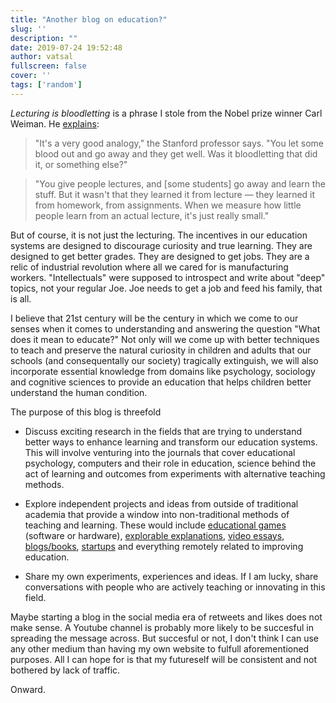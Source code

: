 ```yaml
---
title: "Another blog on education?"
slug: ''
description: ""
date: 2019-07-24 19:52:48
author: vatsal 
fullscreen: false
cover: ''
tags: ['random'] 
---
```



*Lecturing is bloodletting* is a phrase I stole from the Nobel prize winner Carl Weiman. He [explains](https://www.npr.org/sections/ed/2016/04/14/465729968/a-nobel-laureates-education-plea-revolutionize-teaching):

> "It's a very good analogy," the Stanford professor says. "You let some blood out and go away and they get well. Was it bloodletting that did it, or something else?"

> "You give people lectures, and [some students] go away and learn the stuff. But it wasn't that they learned it from lecture — they learned it from homework, from assignments. When we measure how little people learn from an actual lecture, it's just really small."

But of course, it is not just the lecturing. The incentives in our education systems are designed to discourage curiosity and true learning. They are designed to 
get better grades. They are designed to get jobs. They are a relic of industrial revolution where all we cared for is manufacturing workers. "Intellectuals" were supposed to introspect and write about "deep" topics, not your regular Joe. Joe needs to get a job and feed his family, that is all. 

I believe that 21st century will be the century in which we come to our senses when it comes to understanding and answering the question "What does it mean to educate?" Not only will we come up with better techniques to teach and preserve the natural curiosity in children and adults that our schools (and consequentally our society) tragically extinguish, we will also incorporate essential knowledge from domains like psychology, sociology and cognitive sciences to provide an education that helps children better understand the human condition. 

The purpose of this blog is threefold

* Discuss exciting research in the fields that are trying to understand better ways to enhance learning and transform our education systems. This will involve venturing into the journals that cover educational psychology, computers and their role in education, science behind the act of learning and outcomes from experiments with alternative teaching methods. 

* Explore independent projects and ideas from outside of traditional academia that provide a window into non-traditional methods of teaching and learning. These would include [educational games](http://www.zachtronics.com/index.html) (software or hardware), [explorable explanations](https://explorabl.es/), [video essays](https://www.youtube.com/channel/UCYO_jab_esuFRV4b17AJtAw), [blogs/books](https://www.amazon.com/Mindstorms-Children-Computers-Powerful-Ideas/dp/0465046746), [startups](https://www.thebetterindia.com/179905/india-new-education-preschool-primary-curriculum-startup/) and everything remotely related to improving education.

* Share my own experiments, experiences and ideas. If I am lucky, share conversations with people who are actively teaching or innovating in this field. 

Maybe starting a blog in the social media era of retweets and likes does not make sense. A Youtube channel is probably more likely to be succesful in spreading the message across. But succesful or not, I don't think I can use any other medium than having my own website to fulfull aforementioned purposes. All I can hope for is that my futureself will be consistent and not bothered by lack of traffic. 

Onward. 




